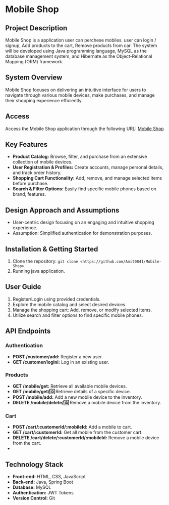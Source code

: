 # Mobile Shop
 
## Project Description
  
Mobile Shop is a application user can perchese mobiles. user can login / signup, Add products to the cart, Remove products from car. The system will be developed using Java programming language, MySQL as the database management system, and Hibernate as the Object-Relational Mapping (ORM) framework. 
 
## System Overview
  
Mobile Shop focuses on delivering an intuitive interface for users to navigate through various mobile devices, make purchases, and manage their shopping experience efficiently.

## Access

Access the Mobile Shop application through the following URL: [Mobile Shop](https://6593a8a973b2164c52441e50--magical-malabi-b00d0b.netlify.app/)

## Key Features

- **Product Catalog:** Browse, filter, and purchase from an extensive collection of mobile devices.
- **User Registration & Profiles:** Create accounts, manage personal details, and track order history.
- **Shopping Cart Functionality:** Add, remove, and manage selected items before purchase.
- **Search & Filter Options:** Easily find specific mobile phones based on brand, features.

## Design Approach and Assumptions

- User-centric design focusing on an engaging and intuitive shopping experience.
- Assumption: Simplified authentication for demonstration purposes.

## Installation & Getting Started

1. Clone the repository: `git clone <https://github.com/Amit0841/Mobile-Shop>`
2. Running java application.

## User Guide

1. Register/Login using provided credentials.
2. Explore the mobile catalog and select desired devices.
3. Manage the shopping cart: Add, remove, or modify selected items.
5. Utilize search and filter options to find specific mobile phones.

## API Endpoints

### Authentication

- **POST /customer/add:** Register a new user.
- **GET /customer/logini:** Log in an existing user.

### Products

- **GET /mobile/get:** Retrieve all available mobile devices.
- **GET /mobile/get/:id:** Retrieve details of a specific device.
- **POST /mobile/add:** Add a new mobile device to the inventory.
- **DELETE /mobile/delete/:id:** Remove a mobile device from the inventory.

### Cart

- **POST /cart/:customerId/:mobileId:** Add a mobile to cart.
- **GET /cart/:customerId:** Get all mobile from the customer cart.
- **DELETE /cart/delete/:customerId/:mobileId:** Remove a mobile device from the cart.
- 
## Technology Stack

- **Front-end:** HTML, CSS, JavaScript
- **Back-end:** Java, Spring Boot
- **Database:** MySQL
- **Authentication:** JWT Tokens
- **Version Control:** Git
